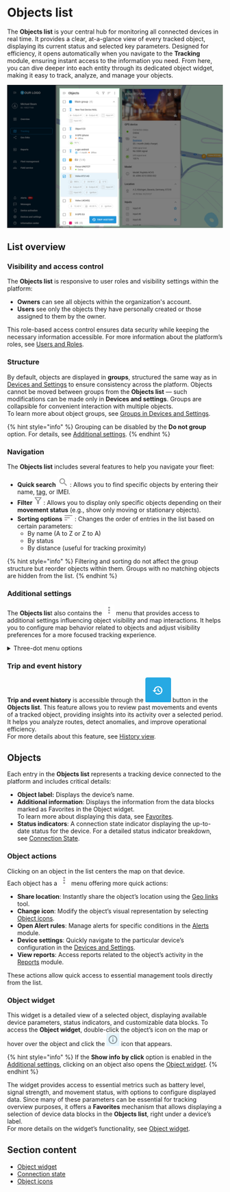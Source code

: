 # Objects list

The **Objects list** is your central hub for monitoring all connected devices in real time. It provides a clear, at-a-glance view of every tracked object, displaying its current status and selected key parameters. Designed for efficiency, it opens automatically when you navigate to the **Tracking** module, ensuring instant access to the information you need. From here, you can dive deeper into each entity through its dedicated object widget, making it easy to track, analyze, and manage your objects.

![Objects list](../../../user-guide/gps-tracking/attachments/Object_list_big.png)

## List overview

### **Visibility and access control**

The **Objects list** is responsive to user roles and visibility settings within the platform:

* **Owners** can see all objects within the organization's account.
* **Users** see only the objects they have personally created or those assigned to them by the owner.

This role-based access control ensures data security while keeping the necessary information accessible. For more information about the platform’s roles, see [Users and Roles](../../account/users-and-roles/).

### **Structure**

By default, objects are displayed in **groups**, structured the same way as in [Devices and Settings](../../devices-and-settings/) to ensure consistency across the platform. Objects cannot be moved between groups from the **Objects list** — such modifications can be made only in **Devices and settings**. Groups are collapsible for convenient interaction with multiple objects.\
To learn more about object groups, see [Groups in Devices and Settings](../../devices-and-settings/#key-features-and-configuration-options).

{% hint style="info" %}
Grouping can be disabled by the **Do not group** option. For details, see [Additional settings](./#additional-settings).
{% endhint %}

### Navigation

The **Objects list** includes several features to help you navigate your fleet:

* **Quick search** ![image-20250129-102418.png](../../../user-guide/gps-tracking/attachments/image-20250129-102418.png) : Allows you to find specific objects by entering their name, [tag](../../account/tags.md), or IMEI.
* **Filter** ![image-20250129-103218.png](../../../user-guide/gps-tracking/attachments/image-20250129-103218.png) : Allows you to display only specific objects depending on their **movement status** (e.g., show only moving or stationary objects).
* **Sorting options**![image-20250129-103257.png](../../../user-guide/gps-tracking/attachments/image-20250129-103257.png) : Changes the order of entries in the list based on certain parameters:
  * By name (A to Z or Z to A)
  * By status
  * By distance (useful for tracking proximity)

{% hint style="info" %}
Filtering and sorting do not affect the group structure but reorder objects within them. Groups with no matching objects are hidden from the list.
{% endhint %}

### Additional settings

The **Objects lis**t also contains the ![image-20250129-104120.png](../../../user-guide/gps-tracking/attachments/image-20250129-104120.png) menu that provides access to additional settings influencing object visibility and map interactions. It helps you to configure map behavior related to objects and adjust visibility preferences for a more focused tracking experience.

<details>

<summary>Three-dot menu options</summary>

* **Clusterize object markers**: Groups multiple objects in close proximity into a single icon displaying the number of objects within. This helps declutter the map when many objects are in one area. This feature is automatically enforced when more than 300 objects are in view.

- **Objects labels**: Displays the object’s name near its icon on the map.

* **Trace**: Displays a movement trail behind the object as it changes location.

- **Animation**: If enabled, object movement is smoothly animated on the map. If disabled, the object's position updates statically at intervals based on data reception.

* **Show only selected objects**: By default, all available objects are visible on the map. When enabled, only the objects selected from the list are displayed.

- **Show info by click**: Defines how the **Object widget** is opened. If enabled, the widget opens after a single click on an object. If disabled, you need to click ![image-20250129-105657.png](../../../user-guide/gps-tracking/attachments/image-20250129-105657.png) or double-click the object’s icon on the map to open the widget. This button appears to the right of the object when it’s selected.

* **Do not group**: Displays all entries in the list individually instead of grouping them. If enabled, sorting and filtering rules apply to the entire list.

- **Follow the selected object**: Keeps the map centered on the selected object as it moves, preventing it from moving off-screen.

</details>

### Trip and event history

**Trip and event history** is accessible through the <img src="../../../user-guide/gps-tracking/attachments/history.png" alt="history.png" data-size="line"> button in the **Objects list**. This feature allows you to review past movements and events of a tracked object, providing insights into its activity over a selected period. It helps you analyze routes, detect anomalies, and improve operational efficiency.\
For more details about this feature, see [History view](../history-view/).

## Objects

Each entry in the **Objects list** represents a tracking device connected to the platform and includes critical details:

* **Object label:** Displays the device’s name.
* **Additional information**: Displays the information from the data blocks marked as Favorites in the Object widget.\
  To learn more about displaying this data, see [Favorites](object-widget.md#favorites).
* **Status indicators**: A connection state indicator displaying the up-to-date status for the device. For a detailed status indicator breakdown, see [Connection State](connection-state.md).

### **Object actions**

Clicking on an object in the list centers the map on that device.\
Each object has a <img src="../../../user-guide/gps-tracking/attachments/image-20250129-104120.png" alt="image-20250129-104120.png" data-size="line"> menu offering more quick actions:

* **Share location**: Instantly share the object’s location using the [Geo links](../../geo-links/) tool.
* **Change icon**: Modify the object’s visual representation by selecting [Object icons](object-icons.md).
* **Open Alert rules**: Manage alerts for specific conditions in the [Alerts](../../events-and-notifications/) module.
* **Device settings**: Quickly navigate to the particular device’s configuration in the [Devices and Settings](../../devices-and-settings/).
* **View reports**: Access reports related to the object’s activity in the [Reports](../../reports/) module.

These actions allow quick access to essential management tools directly from the list.

### **Object widget**

This widget is a detailed view of a selected object, displaying available device parameters, status indicators, and customizable data blocks. To access the **Object widget**, double-click the object’s icon on the map or hover over the object and click the <img src="../../../user-guide/gps-tracking/attachments/image-20250129-113905.png" alt="image-20250129-113905.png" data-size="line"> icon that appears.

{% hint style="info" %}
If the **Show info by click** option is enabled in the [Additional settings](./#additional-settings), clicking on an object also opens the [Object widget](./#object-widget).
{% endhint %}

The widget provides access to essential metrics such as battery level, signal strength, and movement status, with options to configure displayed data. Since many of these parameters can be essential for tracking overview purposes, it offers a **Favorites** mechanism that allows displaying a selection of device data blocks in the **Objects list**, right under a device’s label.\
For more details on the widget’s functionality, see [Object widget](object-widget.md).

## Section content

* [Object widget](object-widget.md)
* [Connection state](connection-state.md)
* [Object icons](object-icons.md)

